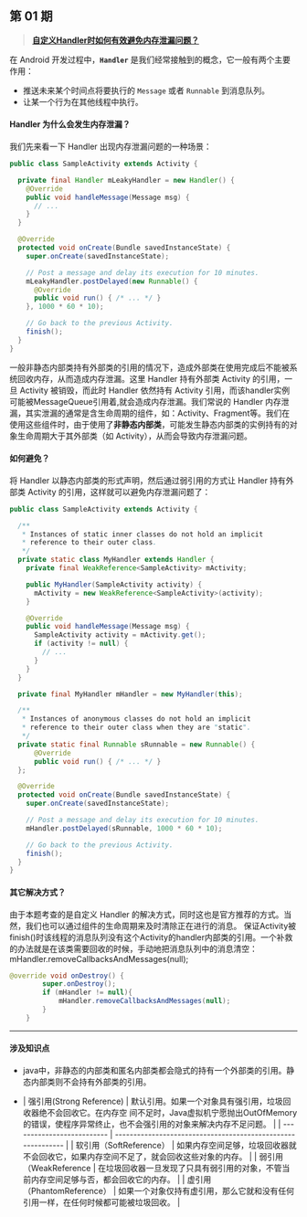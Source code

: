 ## 第 01 期

> [**自定义Handler时如何有效避免内存泄漏问题？**](https://github.com/Moosphan/Android-Daily-Interview/issues/1)

在 Android 开发过程中，**`Handler`** 是我们经常接触到的概念，它一般有两个主要作用：

- 推送未来某个时间点将要执行的 `Message` 或者 `Runnable` 到消息队列。
- 让某一个行为在其他线程中执行。

#### Handler 为什么会发生内存泄漏？

我们先来看一下 Handler 出现内存泄漏问题的一种场景：

```java
public class SampleActivity extends Activity {

  private final Handler mLeakyHandler = new Handler() {
    @Override
    public void handleMessage(Message msg) {
      // ...
    }
  }

  @Override
  protected void onCreate(Bundle savedInstanceState) {
    super.onCreate(savedInstanceState);

    // Post a message and delay its execution for 10 minutes.
    mLeakyHandler.postDelayed(new Runnable() {
      @Override
      public void run() { /* ... */ }
    }, 1000 * 60 * 10);

    // Go back to the previous Activity.
    finish();
  }
}
```

一般非静态内部类持有外部类的引用的情况下，造成外部类在使用完成后不能被系统回收内存，从而造成内存泄漏。这里 Handler 持有外部类 Activity 的引用，一旦 Activity 被销毁，而此时 Handler 依然持有 Activity 引用，而该handler实例可能被MessageQueue引用着,就会造成内存泄漏。我们常说的 Handler 内存泄漏，其实泄漏的通常是含生命周期的组件，如：Activity、Fragment等。我们在使用这些组件时，由于使用了**非静态内部类**，可能发生静态内部类的实例持有的对象生命周期大于其外部类（如 Activity），从而会导致内存泄漏问题。

#### 如何避免？

将 Handler 以静态内部类的形式声明，然后通过弱引用的方式让 Handler 持有外部类 Activity 的引用，这样就可以避免内存泄漏问题了：

```java
public class SampleActivity extends Activity {

  /**
   * Instances of static inner classes do not hold an implicit
   * reference to their outer class.
   */
  private static class MyHandler extends Handler {
    private final WeakReference<SampleActivity> mActivity;

    public MyHandler(SampleActivity activity) {
      mActivity = new WeakReference<SampleActivity>(activity);
    }

    @Override
    public void handleMessage(Message msg) {
      SampleActivity activity = mActivity.get();
      if (activity != null) {
        // ...
      }
    }
  }

  private final MyHandler mHandler = new MyHandler(this);

  /**
   * Instances of anonymous classes do not hold an implicit
   * reference to their outer class when they are "static".
   */
  private static final Runnable sRunnable = new Runnable() {
      @Override
      public void run() { /* ... */ }
  };

  @Override
  protected void onCreate(Bundle savedInstanceState) {
    super.onCreate(savedInstanceState);

    // Post a message and delay its execution for 10 minutes.
    mHandler.postDelayed(sRunnable, 1000 * 60 * 10);

    // Go back to the previous Activity.
    finish();
  }
}
```

#### 其它解决方式？

由于本题考查的是自定义 Handler 的解决方式，同时这也是官方推荐的方式。当然，我们也可以通过组件的生命周期来及时清除正在进行的消息。
保证Activity被finish()时该线程的消息队列没有这个Activity的handler内部类的引用。一个补救的办法就是在该类需要回收的时候，手动地把消息队列中的消息清空：mHandler.removeCallbacksAndMessages(null);

```java
@override void onDestroy() {
        super.onDestroy();
        if (mHandler != null){
            mHandler.removeCallbacksAndMessages(null);
        }
    }
```

----------------------

#### 涉及知识点

- java中，非静态的内部类和匿名内部类都会隐式的持有一个外部类的引用。静态内部类则不会持有外部类的引用。

- | 强引用(Strong Reference)   | 默认引用。如果一个对象具有强引用，垃圾回收器绝不会回收它。在内存空 间不足时，Java虚拟机宁愿抛出OutOfMemory的错误，使程序异常终止，也不会强引用的对象来解决内存不足问题。 |
| -------------------------- | ------------------------------------------------------------ |
| 软引用（SoftReference）    | 如果内存空间足够，垃圾回收器就不会回收它，如果内存空间不足了，就会回收这些对象的内存。 |
| 弱引用（WeakReference      | 在垃圾回收器一旦发现了只具有弱引用的对象，不管当前内存空间足够与否，都会回收它的内存。 |
| 虚引用（PhantomReference） | 如果一个对象仅持有虚引用，那么它就和没有任何引用一样，在任何时候都可能被垃圾回收。 |

